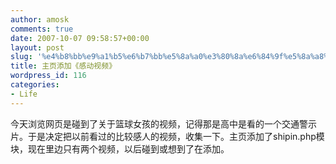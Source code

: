 ```yaml
---
author: amosk
comments: true
date: 2007-10-07 09:58:57+00:00
layout: post
slug: '%e4%b8%bb%e9%a1%b5%e6%b7%bb%e5%8a%a0%e3%80%8a%e6%84%9f%e5%8a%a8%e8%a7%86%e9%a2%91%e3%80%8b'
title: 主页添加《感动视频》
wordpress_id: 116
categories:
- Life
---
```


今天浏览网页是碰到了关于篮球女孩的视频，记得那是高中是看的一个交通警示片。于是决定把以前看过的比较感人的视频，收集一下。主页添加了shipin.php模块，现在里边只有两个视频，以后碰到或想到了在添加。

